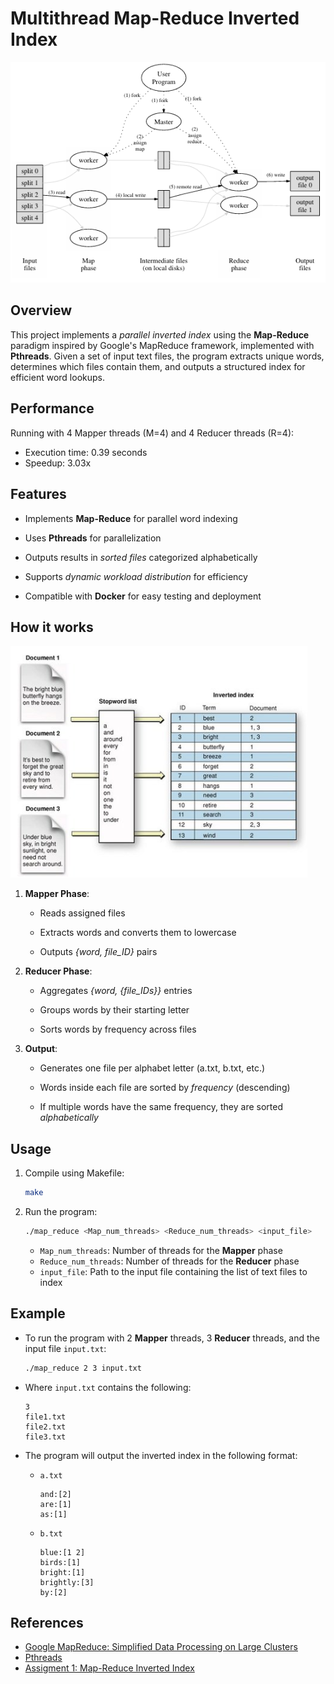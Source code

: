 # Multithread Map-Reduce Inverted Index

<p align="center">
    <img src="readme_imgs/google_map_reduce.png" alt="Google MapReduce Framework">
</p>

## Overview

This project implements a *parallel inverted index* using the **Map-Reduce** paradigm inspired by Google's MapReduce framework, implemented with **Pthreads**. Given a set of input text files, the program extracts unique words, determines which files contain them, and outputs a structured index for efficient word lookups.

## Performance

Running with 4 Mapper threads (M=4) and 4 Reducer threads (R=4):
- Execution time: 0.39 seconds
- Speedup: 3.03x

## Features

- Implements **Map-Reduce** for parallel word indexing

- Uses **Pthreads** for parallelization

- Outputs results in *sorted files* categorized alphabetically

- Supports *dynamic workload distribution* for efficiency

- Compatible with **Docker** for easy testing and deployment

## How it works

![Inverted Index Results](readme_imgs/inverted_index_result.png)

1. **Mapper Phase**:

    - Reads assigned files

    - Extracts words and converts them to lowercase

    - Outputs *{word, file_ID}* pairs

2. **Reducer Phase**:

    - Aggregates *{word, {file_IDs}}* entries

    - Groups words by their starting letter

    - Sorts words by frequency across files

3. **Output**:

    - Generates one file per alphabet letter (a.txt, b.txt, etc.)

    - Words inside each file are sorted by *frequency* (descending)

    - If multiple words have the same frequency, they are sorted *alphabetically*

## Usage

1. Compile using Makefile:

    ```bash
    make
    ```

2. Run the program:

    ```bash
    ./map_reduce <Map_num_threads> <Reduce_num_threads> <input_file>
    ```

    - `Map_num_threads`: Number of threads for the **Mapper** phase
    - `Reduce_num_threads`: Number of threads for the **Reducer** phase
    - `input_file`: Path to the input file containing the list of text files to index

## Example

- To run the program with 2 **Mapper** threads, 3 **Reducer** threads, and the input file `input.txt`:
    ```bash
    ./map_reduce 2 3 input.txt
    ```

- Where `input.txt` contains the following:

    ```text
    3
    file1.txt
    file2.txt
    file3.txt
    ```

- The program will output the inverted index in the following format:

    - `a.txt`
        ```text
        and:[2]
        are:[1]
        as:[1]
        ```

    - `b.txt`
        ```text
        blue:[1 2]
        birds:[1]
        bright:[1]
        brightly:[3]
        by:[2]
        ```

## References

- [Google MapReduce: Simplified Data Processing on Large Clusters](https://static.googleusercontent.com/media/research.google.com/en//archive/mapreduce-osdi04.pdf)
- [Pthreads](https://computing.llnl.gov/tutorials/pthreads/)
- [Assigment 1: Map-Reduce Inverted Index](./README_assignment.pdf)